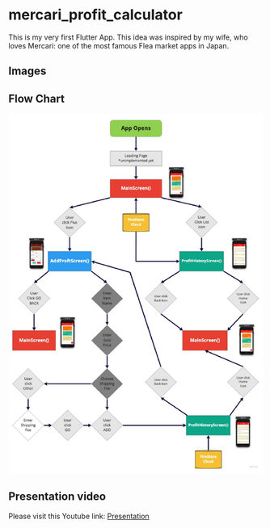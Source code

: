 # mercari_profit_calculator

This is my very first Flutter App. This idea was inspired by my wife, who loves Mercari: 
one of the most famous Flea market apps in Japan.

## Images


## Flow Chart
![alt](images/appFlowChart.jpg)

## Presentation video

Please visit this Youtube link:
[Presentation](https://www.youtube.com/watch?v=pC3CcviVKew)